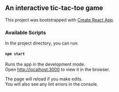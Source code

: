 ## An interactive tic-tac-toe game

This project was bootstrapped with [Create React App](https://github.com/facebook/create-react-app).

### Available Scripts


In the project directory, you can run:

#### `npm start`

Runs the app in the development mode.<br />
Open [http://localhost:3000](http://localhost:3000) to view it in the browser.

The page will reload if you make edits.<br />
You will also see any lint errors in the console.
